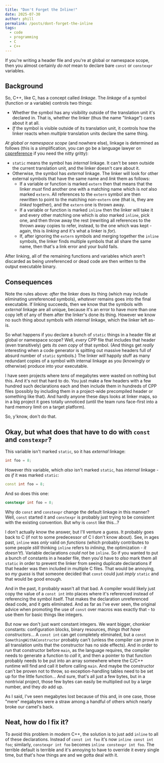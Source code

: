 ```yaml
---
title: "Don't Forget the Inline!"
date: 2025-07-30
author: phill
permalink: /posts/dont-forget-the-inline
tags:
  - code
  - programming
  - C
  - C++
---
```

If you're writing a header file and you're at global or namespace scope, then you almost certainly _do not_ mean to declare bare `const` or `constexpr` variables.

## Background

So, C++, like C, has a concept called _linkage_. The _linkage_ of a symbol (function or a variable) controls two things:
* Whether the symbol has any visibility outside of the translation unit it's declared in. That is, whether the linker (thus the name "linkage") cares about it at all.
* _If_ the symbol is visible outside of its translation unit, it controls how the linker reacts when _multiple_ translation units declare the same thing.

_At global or namespace scope_ (and nowhere else), linkage is determined as follows (this is a simplification, you can go be a language lawyer on [cppreference](https://en.cppreference.com/w/cpp/language/storage_duration.html#Linkage) if you need the nitty gritty):
* `static` means the symbol has _internal_ linkage. It can't be seen outside the current translation unit, and the linker doesn't care about it.
* Otherwise, the symbol has _external_ linkage. The linker will look for other external symbols that have the same name and _link_ them as follows:
  * If a variable or function is marked `extern` then that means that the linker _must_ find another one with a matching name which is _not_ also marked `extern`. All references to the `extern` symbol are then rewritten to point to the matching non-`extern` one (that is, they are _linked_ together), and the `extern` one is thrown away.
  * If a variable or function is marked `inline` then the linker will take it and every other matching one which is _also_ marked `inline`, pick one, and then throw away the rest (rewriting all references to the thrown away copies to refer, instead, to the one which was kept - again, this is _linking_ and it's what a linker is _for_).
  * If, after ignoring the `extern` symbols and merging together the `inline` symbols, the linker finds multiple symbols that all share the same name, then that's a link error and your build fails.

After linking, all of the remaining functions and variables which aren't discarded as being unreferenced or dead code are then written to the output executable binary.

## Consequences

Note the rules above: _after_ the linker does its thing (which may include eliminating unreferenced symbols), _whatever_ remains goes into the final executable. If linking succeeds, then we know that the symbols with _external_ linkage are all unique, because it's an error to have more than one copy left of any of them after the linker's done its thing. However we know no such thing about symbols with _internal_ linkage, which the linker left as-is.

So what happens if you declare a bunch of `static` things in a header file at global or namespace scope? Well, _every_ CPP file that includes that header (even transitively) gets _its own copy_ of that symbol. (And things get _really_ interesting when a code generator is spitting out massive headers full of absurd number of `static` symbols.) The linker _will_ happily stuff as many redundant copies of a symbol with internal linkage as you (knowingly or otherwise) produce into your executable.

I have seen projects where _tens_ of megabytes were wasted on nothing but this. And it's not that hard to do. You just make a few headers with a few hundred such declarations each and then include them in hundreds of CPP files (possibly by including them in a project-wide precompiled header or something like that). And hardly anyone these days looks at linker maps, so in a big project it goes totally unnoticed (until the team runs face-first into a hard memory limit on a target platform).

So, y'know, don't do that.

## Okay, but what does that have to do with `const` and `constexpr`?

This variable isn't marked `static`, so it has _external_ linkage:

```cpp
int foo = 8;
```

However _this_ variable, which _also_ isn't marked `static`, has _internal_ linkage - _as if_ it was marked `static`:

```cpp
const int foo = 8;
```

And so does this one:

```cpp
constexpr int foo = 8;
```

Why do `const` and `constexpr` change the default linkage in this manner? Well, `const` started it and `constexpr` is probably just trying to be consistent with the existing convention. But why is `const` like this...?

I don't actually know the answer, but I'll venture a guess. It probably goes back to C (if not to some predecessor of C I don't know about). See, in ages past, `inline` was _only_ valid on _functions_ (which probably contributes to some people _still_ thinking `inline` refers to _inlining_, the optimization - _it doesn't!_). Variable declarations _could not_ be `inline`. So if you wanted to put a bunch of constants in a header file, then you'd have to _also_ mark them all `static` in order to prevent the linker from seeing duplicate declarations if that header was then included in multiple C files. That would be annoying, so _my guess_ is that someone decided that `const` could just _imply_ `static` and that would be good enough.

And in the past, it probably wasn't all that bad. A compiler would likely just copy the value of a `const int` into places where it's referenced instead of referencing the symbol itself. That makes the declaration unreferenced dead code, and it gets eliminated. And as far as I've ever seen, the original advice when promoting the use of `const` over macros was exactly that - to use them for basic things like integers.

But now we don't just want constant integers. We want bigger, chonkier constants: configuration blocks, binary resources, _things that have constructors_... A `const int` can get completely eliminated, but a `const SomethingWithAConstructor` probably can't (unless the compiler can prove in all translation units that the constructor has no side effects). And in order to _run_ that constructor before `main`, as the language requires, the compiler needs to generate a function to _call_ it, and then a pointer to that function probably needs to be put into an array somewhere where the C/C++ runtime will find and call it before calling `main`. And maybe the constructor can't be proven not to throw, so exception-handling tables need to be set up for the little function... And sure, that's all just a few bytes, but in a nontrivial project, those few bytes can easily be multiplied out by a large number, and they _do_ add up.

As I said, I've seen megabytes lost because of this and, in one case, those "mere" megabytes were a straw among a handful of others which nearly broke our camel's back.

## Neat, how do I fix it?

To avoid this problem in modern C++, the solution is to just add `inline` to all of these declarations. Instead of `const int foo` it's now `inline const int foo`; similarly, `constexpr int foo` becomes `inline constexpr int foo`. The terrible default is terrible and it's annoying to have to override it every single time, but that's how things are and we gotta deal with it.